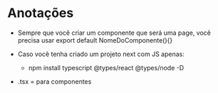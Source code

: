# Anotações

* Sempre que você criar um componente que será uma page, você precisa usar export default NomeDoComponente(){}

* Caso você tenha criado um projeto next com JS apenas:
    * npm install typescript @types/react @types/node -D

* .tsx = para componentes